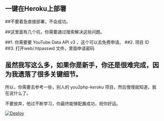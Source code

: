 ## 一键在Heroku上部署

##不要着急直接部署，不会成功。

##这里面有几个坑，你需要通过搜索解决这些问题。

##1. 你需要要 YouTube Data API v3 ，这个可以去免费申请。
##2. 项目 ID
##3. 打开web/.htpasswd 文件，里面申请密码

## 虽然我写这么多，如果你是新手，你还是很难完成，因为我遗落了很多关键细节。

所以，你需要去参考一些，别人的 you2php-keroku 项目，然后慢慢就知道，我在说什么了。

不要放弃，他过不断学习，你最终能够配置成功，祝你好运。

[![Deploy](https://www.herokucdn.com/deploy/button.svg)](https://heroku.com/deploy)


